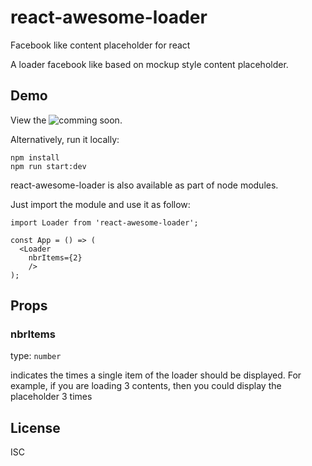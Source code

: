 # react-awesome-loader
Facebook like content placeholder for react

A loader facebook like based on mockup style content placeholder.

## Demo

View the ![comming soon](./demo.png).

Alternatively, run it locally:

```
npm install
npm run start:dev
```

react-awesome-loader is also available as part of node modules.

Just import the module and use it as follow:

```
import Loader from 'react-awesome-loader';

const App = () => (
  <Loader
    nbrItems={2}
    />
);
```
## Props

### nbrItems

type: `number`

indicates the times a single item of the loader should be displayed. For example, if you are loading 3 contents, then you could display the placeholder 3 times

## License

ISC

